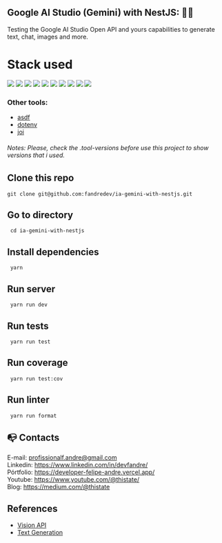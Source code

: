## Google AI Studio (Gemini) with NestJS: :technologist:

Testing the Google AI Studio Open API and yours capabilities to generate text, chat, images and more.

# Stack used

<img src="https://img.shields.io/badge/Google%20Gemini-8E75B2?style=for-the-badge&logo=googlegemini&logoColor=white" />
<img src="https://img.shields.io/badge/TypeScript-007ACC?style=for-the-badge&logo=typescript&logoColor=white" />
<img src="https://img.shields.io/badge/nestjs-E0234E?style=for-the-badge&logo=nestjs&logoColor=white" />
<img src="https://img.shields.io/badge/Node%20js-339933?style=for-the-badge&logo=nodedotjs&logoColor=white" />
<img src="https://img.shields.io/badge/Jest-C21325?style=for-the-badge&logo=jest&logoColor=white" />

<img src="https://img.shields.io/badge/GitHub-100000?style=for-the-badge&logo=github&logoColor=white" />
<img src="https://img.shields.io/badge/prettier-1A2C34?style=for-the-badge&logo=prettier&logoColor=F7BA3E" />
<img src="https://img.shields.io/badge/eslint-3A33D1?style=for-the-badge&logo=eslint&logoColor=white" />
<img src="https://img.shields.io/badge/Yarn-2C8EBB?style=for-the-badge&logo=yarn&logoColor=white" />
<img src="https://img.shields.io/badge/Postman-FF6C37?style=for-the-badge&logo=Postman&logoColor=white" />

### Other tools:

- [asdf](https://asdf-vm.com/)
- [dotenv](https://www.npmjs.com/package/dotenv)
- [joi](https://joi.dev/)

###### Notes: Please, check the .tool-versions before use this project to show versions that i used.


## Clone this repo

```
git clone git@github.com:fandredev/ia-gemini-with-nestjs.git
```

## Go to directory

```
 cd ia-gemini-with-nestjs
```

## Install dependencies

```
 yarn
```

## Run server

```
 yarn run dev
```

## Run tests

```
 yarn run test
```

## Run coverage

```
 yarn run test:cov
```

## Run linter

```
 yarn run format
```


## :mailbox_with_no_mail: Contacts

E-mail: profissionalf.andre@gmail.com<br>
Linkedin: https://www.linkedin.com/in/devfandre/<br>
Pórtfolio: https://developer-felipe-andre.vercel.app/<br>
Youtube: https://www.youtube.com/@thistate/<br>
Blog: https://medium.com/@thistate<br>


## References
- [Vision API](https://ai.google.dev/gemini-api/docs/vision)
- [Text Generation](https://ai.google.dev/gemini-api/docs/text-generation)
